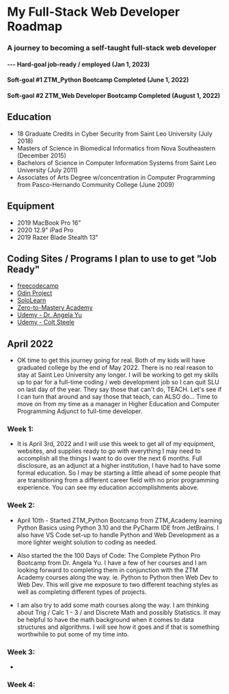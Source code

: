 # My Full-Stack Web Developer Roadmap

### A journey to becoming a self-taught full-stack web developer

#### --- Hard-goal job-ready / employed (Jan 1, 2023)

#### Soft-goal #1 ZTM_Python Bootcamp Completed (June 1, 2022)

#### Soft-gaol #2 ZTM_Web Developer Bootcamp Completed (August 1, 2022)

## Education

- 18 Graduate Credits in Cyber Security from Saint Leo University (July 2018)
- Masters of Science in Biomedical Informatics from Nova Southeastern (December 2015)
- Bachelors of Science in Computer Information Systems from Saint Leo University (July 2011)
- Associates of Arts Degree w/concentration in Computer Programming from Pasco-Hernando Community College (June 2009)

## Equipment

- 2019 MacBook Pro 16"
- 2020 12.9" iPad Pro
- 2019 Razer Blade Stealth 13"

## Coding Sites / Programs I plan to use to get "Job Ready"

- [freecodecamp](https://www.freecodecamp.org/)
- [Odin Project](https://www.theodinproject.com/)
- [SoloLearn](https://www.sololearn.com/home)
- [Zero-to-Mastery Academy](https://zerotomastery.io/academy/)
- [Udemy - Dr. Angela Yu](https://www.udemy.com/course/the-complete-web-development-bootcamp/)
- [Udemy - Colt Steele](https://www.udemy.com/course/the-web-developer-bootcamp/)

## April 2022

- OK time to get this journey going for real. Both of my kids will have graduated college by the end of May 2022. There is no real reason to stay at Saint Leo University any longer. I will be working to get my skills up to par for a full-time coding / web development job so I can quit SLU on last day of the year. They say those that can't do, TEACH. Let's see if I can turn that around and say those that teach, can ALSO do... Time to move on from my time as a manager in Higher Education and Computer Programming Adjunct to full-time developer.

### Week 1:

- It is April 3rd, 2022 and I will use this week to get all of my equipment, websites, and supplies ready to go with everything I may need to accomplish all the things I want to do over the next 6 months. Full disclosure, as an adjunct at a higher institution, I have had to have some formal education. So I may be starting a little ahead of some people that are transitioning from a different career field with no prior programming experience. You can see my education accomplishments above.

### Week 2:

- April 10th - Started ZTM_Python Bootcamp from ZTM_Academy learning Python Basics using Python 3.10 and the PyCharm IDE from JetBrains. I also have VS Code set-up to handle Python and Web Development as a more lighter weight solution to coding as needed.

- Also started the the 100 Days of Code: The Complete Python Pro Bootcamp from Dr. Angela Yu. I have a few of her courses and I am looking forward to completing them in conjunction with the ZTM Academy courses along the way. ie. Python to Python then Web Dev to Web Dev. This will give me exposure to two different teaching styles as well as completing different types of projects.

- I am also try to add some math courses along the way. I am thinking about Trig / Calc 1 - 3 / and Discrete Math and possibly Statistics. It may be helpful to have the math background when it comes to data structures and algorithms. I will see how it goes and if that is something worthwhile to put some of my time into.

### Week 3:

-

### Week 4:
